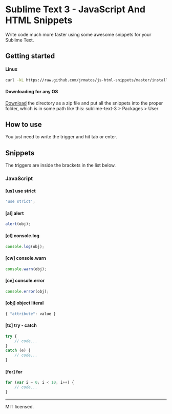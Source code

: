 # Sublime Text 3 - JavaScript And HTML Snippets

Write code much more faster using some awesome snippets for your Sublime Text.

## Getting started

#### Linux

```bash
curl -kL https://raw.github.com/jrmatos/js-html-snippets/master/install-linux.sh | bash
```

#### Downloading for any OS

[Download](https://codeload.github.com/jrmatos/js-html-snippets/zip/master) the directory as a zip file and put all the snippets into the proper folder, which is in some path like this: sublime-text-3 > Packages > User

## How to use

You just need to write the trigger and hit tab or enter.

## Snippets

The triggers are inside the brackets in the list below.

### JavaScript

#### [us] use strict

```js
'use strict';
```

#### [al] alert

```js
alert(obj);
```

#### [cl] console.log

```js
console.log(obj);
```

#### [cw] console.warn

```js
console.warn(obj);
```

#### [ce] console.error

```js
console.error(obj);
```

#### [obj] object literal

```js
{ "attribute": value }
```

#### [tc] try - catch

```js
try {
	// code...
}
catch (e) {
	// code...
}
```

#### [for] for

```js
for (var i = 0; i < 10; i++) {
	// code...
}
```

- - -
MIT licensed.



